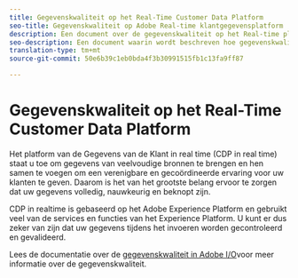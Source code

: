 ```yaml
---
title: Gegevenskwaliteit op het Real-Time Customer Data Platform
seo-title: Gegevenskwaliteit op Adobe Real-time klantgegevensplatform
description: Een document over de gegevenskwaliteit op het Real-time platform van de Gegevens van de Klant
seo-description: Een document waarin wordt beschreven hoe gegevenskwaliteit werkt door batch- en gegevensinvoer op het Adobe Real-time Customer Data Platform
translation-type: tm+mt
source-git-commit: 50e6b39c1eb0bda4f3b30991515fb1c13fa9ff87

---
```



# Gegevenskwaliteit op het Real-Time Customer Data Platform

Het platform van de Gegevens van de Klant in real time (CDP in real time) staat u toe om gegevens van veelvoudige bronnen te brengen en hen samen te voegen om een verenigbare en gecoördineerde ervaring voor uw klanten te geven. Daarom is het van het grootste belang ervoor te zorgen dat uw gegevens volledig, nauwkeurig en beknopt zijn.

CDP in realtime is gebaseerd op het Adobe Experience Platform en gebruikt veel van de services en functies van het Experience Platform. U kunt er dus zeker van zijn dat uw gegevens tijdens het invoeren worden gecontroleerd en gevalideerd.

Lees de documentatie over de [gegevenskwaliteit in Adobe I/O](../../ingestion/quality/overview.md)voor meer informatie over de gegevenskwaliteit.